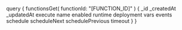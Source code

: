 query {
    functionsGet(
        functionId: "[FUNCTION_ID]"
    ) {
        _id
        _createdAt
        _updatedAt
        execute
        name
        enabled
        runtime
        deployment
        vars
        events
        schedule
        scheduleNext
        schedulePrevious
        timeout
    }
}
